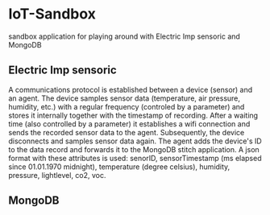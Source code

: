 # IoT-Sandbox

sandbox application for playing around with Electric Imp sensoric and MongoDB

## Electric Imp sensoric

A communications protocol is established between a device (sensor) and an agent. The device samples sensor data (temperature, air pressure, humidity, etc.) with a regular frequency (controled by a parameter) and stores it internally together with the timestamp of recording. After a waiting time (also controlled by a parameter) it establishes a wifi connection and sends the recorded sensor data to the agent. Subsequently, the device disconnects and samples sensor data again.
The agent adds the device's ID to the data record and forwards it to the MongoDB stitch application. A json format with these attributes is used: senorID, sensorTimestamp (ms elapsed since 01.01.1970 midnight), temperature (degree celsius), humidity, pressure, lightlevel, co2, voc.

## MongoDB
